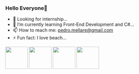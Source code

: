### Hello Everyone👋

- 🔭 Looking for internship...
- 🌱 I’m currently learning Front-End Development and C#...
- 📫 How to reach me: pedro.mellare@gmail.com
- ⚡ Fun fact: I love beach...

<img src="https://cdn.jsdelivr.net/gh/devicons/devicon/icons/javascript/javascript-original.svg" height= 70px width= 70px/>
<img src="https://cdn.jsdelivr.net/gh/devicons/devicon/icons/css3/css3-original-wordmark.svg" height= 70px width= 70px/>
<img src="https://cdn.jsdelivr.net/gh/devicons/devicon/icons/html5/html5-original-wordmark.svg" height= 70px width= 70px/>
<img src="https://cdn.jsdelivr.net/gh/devicons/devicon/icons/csharp/csharp-original.svg" height= 70px width= 70px/>
